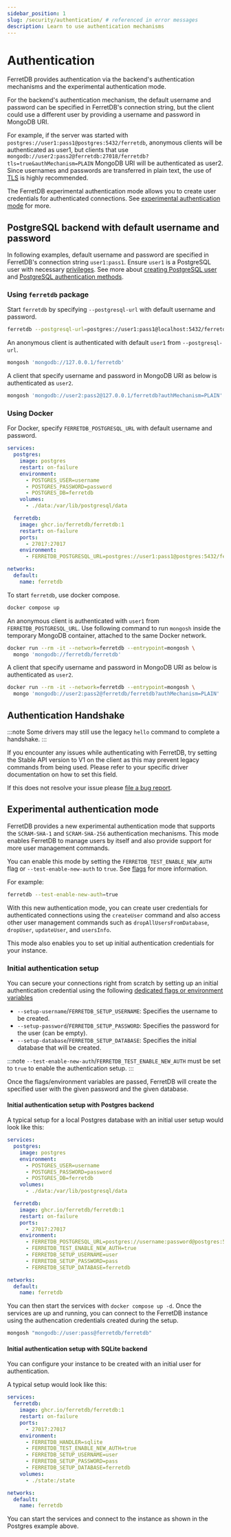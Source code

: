 ```yaml
---
sidebar_position: 1
slug: /security/authentication/ # referenced in error messages
description: Learn to use authentication mechanisms
---
```


# Authentication

FerretDB provides authentication via the backend's authentication mechanisms and the experimental authentication mode.

For the backend's authentication mechanism, the default username and password can be specified in FerretDB's connection string,
but the client could use a different user by providing a username and password in MongoDB URI.

For example, if the server was started with `postgres://user1:pass1@postgres:5432/ferretdb`,
anonymous clients will be authenticated as user1,
but clients that use `mongodb://user2:pass2@ferretdb:27018/ferretdb?tls=true&authMechanism=PLAIN` MongoDB URI will be authenticated as user2.
Since usernames and passwords are transferred in plain text,
the use of [TLS](../security/tls-connections.md) is highly recommended.

The FerretDB experimental authentication mode allows you to create user credentials for authenticated connections.
See [experimental authentication mode](#experimental-authentication-mode) for more.

## PostgreSQL backend with default username and password

In following examples, default username and password are specified in FerretDB's connection string `user1:pass1`.
Ensure `user1` is a PostgreSQL user with necessary
[privileges](https://www.postgresql.org/docs/current/sql-grant.html).
See more about [creating PostgreSQL user](https://www.postgresql.org/docs/current/sql-createuser.html)
and [PostgreSQL authentication methods](https://www.postgresql.org/docs/current/auth-methods.html).

### Using `ferretdb` package

Start `ferretdb` by specifying `--postgresql-url` with default username and password.

```sh
ferretdb --postgresql-url=postgres://user1:pass1@localhost:5432/ferretdb
```

An anonymous client is authenticated with default `user1` from `--postgresql-url`.

```sh
mongosh 'mongodb://127.0.0.1/ferretdb'
```

A client that specify username and password in MongoDB URI as below is authenticated as `user2`.

```sh
mongosh 'mongodb://user2:pass2@127.0.0.1/ferretdb?authMechanism=PLAIN'
```

### Using Docker

For Docker, specify `FERRETDB_POSTGRESQL_URL` with default username and password.

```yaml
services:
  postgres:
    image: postgres
    restart: on-failure
    environment:
      - POSTGRES_USER=username
      - POSTGRES_PASSWORD=password
      - POSTGRES_DB=ferretdb
    volumes:
      - ./data:/var/lib/postgresql/data

  ferretdb:
    image: ghcr.io/ferretdb/ferretdb:1
    restart: on-failure
    ports:
      - 27017:27017
    environment:
      - FERRETDB_POSTGRESQL_URL=postgres://user1:pass1@postgres:5432/ferretdb

networks:
  default:
    name: ferretdb
```

To start `ferretdb`, use docker compose.

```sh
docker compose up
```

An anonymous client is authenticated with `user1` from `FERRETDB_POSTGRESQL_URL`.
Use following command to run `mongosh` inside the temporary MongoDB container,
attached to the same Docker network.

```sh
docker run --rm -it --network=ferretdb --entrypoint=mongosh \
  mongo 'mongodb://ferretdb/ferretdb'
```

A client that specify username and password in MongoDB URI as below is authenticated as `user2`.

```sh
docker run --rm -it --network=ferretdb --entrypoint=mongosh \
  mongo 'mongodb://user2:pass2@ferretdb/ferretdb?authMechanism=PLAIN'
```

## Authentication Handshake

:::note
Some drivers may still use the legacy `hello` command to complete a handshake.
:::

If you encounter any issues while authenticating with FerretDB, try setting the Stable API version to V1 on the client as this may prevent legacy commands from being used.
Please refer to your specific driver documentation on how to set this field.

If this does not resolve your issue please [file a bug report](https://github.com/FerretDB/FerretDB/issues/new?assignees=ferretdb-bot&labels=code%2Fbug%2Cnot+ready&projects=&template=bug.yml).

## Experimental authentication mode

FerretDB provides a new experimental authentication mode that supports the `SCRAM-SHA-1` and `SCRAM-SHA-256` authentication mechanisms.
This mode enables FerretDB to manage users by itself and also provide support for more user management commands.

You can enable this mode by setting the `FERRETDB_TEST_ENABLE_NEW_AUTH` flag or `--test-enable-new-auth` to `true`.
See [flags](../configuration/flags.md) for more information.

For example:

```sh
ferretdb --test-enable-new-auth=true
```

With this new authentication mode, you can create user credentials for authenticated connections using the `createUser` command and also access other user management commands such as `dropAllUsersFromDatabase`, `dropUser`, `updateUser`, and `usersInfo`.

This mode also enables you to set up initial authentication credentials for your instance.

### Initial authentication setup

You can secure your connections right from scratch by setting up an initial authentication credential using the following [dedicated flags or environment variables](../configuration/flags.md)

- `--setup-username`/`FERRETDB_SETUP_USERNAME`: Specifies the username to be created.
- `--setup-password`/`FERRETDB_SETUP_PASSWORD`: Specifies the password for the user (can be empty).
- `--setup-database`/`FERRETDB_SETUP_DATABASE`: Specifies the initial database that will be created.

:::note
`--test-enable-new-auth`/`FERRETDB_TEST_ENABLE_NEW_AUTH` must be set to `true` to enable the authentication setup.
:::

Once the flags/environment variables are passed, FerretDB will create the specified user with the given password and the given database.

#### Initial authentication setup with Postgres backend

A typical setup for a local Postgres database with an initial user setup would look like this:

```yaml
services:
  postgres:
    image: postgres
    environment:
      - POSTGRES_USER=username
      - POSTGRES_PASSWORD=password
      - POSTGRES_DB=ferretdb
    volumes:
      - ./data:/var/lib/postgresql/data

  ferretdb:
    image: ghcr.io/ferretdb/ferretdb:1
    restart: on-failure
    ports:
      - 27017:27017
    environment:
      - FERRETDB_POSTGRESQL_URL=postgres://username:password@postgres:5432/ferretdb
      - FERRETDB_TEST_ENABLE_NEW_AUTH=true
      - FERRETDB_SETUP_USERNAME=user
      - FERRETDB_SETUP_PASSWORD=pass
      - FERRETDB_SETUP_DATABASE=ferretdb

networks:
  default:
    name: ferretdb
```

You can then start the services with `docker compose up -d`.
Once the services are up and running, you can connect to the FerretDB instance using the authencation credentials created during the setup.

```sh
mongosh "mongodb://user:pass@ferretdb/ferretdb"
```

#### Initial authentication setup with SQLite backend

You can configure your instance to be created with an initial user for authentication.

A typical setup would look like this:

```yaml
services:
  ferretdb:
    image: ghcr.io/ferretdb/ferretdb:1
    restart: on-failure
    ports:
      - 27017:27017
    environment:
      - FERRETDB_HANDLER=sqlite
      - FERRETDB_TEST_ENABLE_NEW_AUTH=true
      - FERRETDB_SETUP_USERNAME=user
      - FERRETDB_SETUP_PASSWORD=pass
      - FERRETDB_SETUP_DATABASE=ferretdb
    volumes:
      - ./state:/state

networks:
  default:
    name: ferretdb
```

You can start the services and connect to the instance as shown in the Postgres example above.
